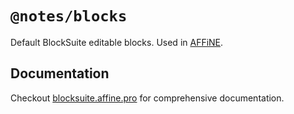 # `@notes/blocks`

Default BlockSuite editable blocks. Used in [AFFiNE](https://affine.pro/).

## Documentation

Checkout [blocksuite.affine.pro](https://blocksuite.affine.pro/) for comprehensive documentation.
